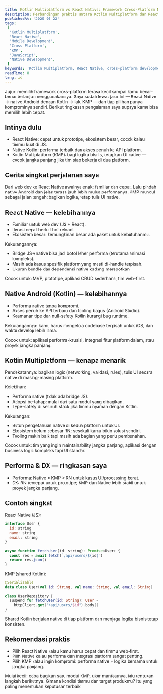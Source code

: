 ```yaml
---
title: Kotlin Multiplatform vs React Native: Framework Cross-Platform Mana yang Sebaiknya Kamu Pilih?
description: Perbandingan praktis antara Kotlin Multiplatform dan React Native berdasarkan pengalaman nyata — performa, pengalaman developer, dan kapan masing-masing masuk akal.
publishedAt: '2025-05-22'
tags:
 [
  'Kotlin Multiplatform',
  'React Native',
  'Mobile Development',
  'Cross Platform',
  'KMP',
  'JavaScript',
  'Native Development',
 ]
keywords: 'Kotlin Multiplatform, React Native, cross-platform development, mobile development, KMP vs RN, mobile frameworks 2025, native performance, JavaScript bridge, mobile app development'
readTime: 8
lang: id
---
```


Jujur: memilih framework cross-platform terasa kecil sampai kamu benar-benar terlanjur menggunakannya. Saya sudah lewat jalur ini — React Native → native Android dengan Kotlin → lalu KMP — dan tiap pilihan punya komprominya sendiri. Berikut ringkasan pengalaman saya supaya kamu bisa memilih lebih cepat.

## Intinya dulu

- React Native: cepat untuk prototipe, ekosistem besar, cocok kalau timmu kuat di JS.
- Native Kotlin: performa terbaik dan akses penuh ke API platform.
- Kotlin Multiplatform (KMP): bagi logika bisnis, tetapkan UI native — cocok jangka panjang jika tim siap bekerja di dua platform.

## Cerita singkat perjalanan saya

Dari web dev ke React Native awalnya enak: familiar dan cepat. Lalu pindah native Android dan jelas terasa jauh lebih mulus performanya. KMP muncul sebagai jalan tengah: bagikan logika, tetap tulis UI native.

## React Native — kelebihannya

- Familiar untuk web dev (JS + React).
- Iterasi cepat berkat hot reload.
- Ekosistem besar: kemungkinan besar ada paket untuk kebutuhanmu.

Kekurangannya:

- Bridge JS→native bisa jadi botol leher performa (terutama animasi kompleks).
- Masih ada kasus spesifik platform yang mesti di-handle terpisah.
- Ukuran bundle dan dependensi native kadang merepotkan.

Cocok untuk: MVP, prototipe, aplikasi CRUD sederhana, tim web-first.

## Native Android (Kotlin) — kelebihannya

- Performa native tanpa kompromi.
- Akses penuh ke API terbaru dan tooling bagus (Android Studio).
- Keamanan tipe dan null-safety Kotlin kurangi bug runtime.

Kekurangannya: kamu harus mengelola codebase terpisah untuk iOS, dan waktu develop lebih lama.

Cocok untuk: aplikasi performa-krusial, integrasi fitur platform dalam, atau proyek jangka panjang.

## Kotlin Multiplatform — kenapa menarik

Pendekatannya: bagikan logic (networking, validasi, rules), tulis UI secara native di masing-masing platform.

Kelebihan:

- Performa native (tidak ada bridge JS).
- Adopsi bertahap: mulai dari satu modul yang dibagikan.
- Type-safety di seluruh stack jika timmu nyaman dengan Kotlin.

Kekurangan:

- Butuh pengetahuan native di kedua platform untuk UI.
- Ekosistem belum sebesar RN; sesekali kamu bikin solusi sendiri.
- Tooling makin baik tapi masih ada bagian yang perlu pembenahan.

Cocok untuk: tim yang ingin maintainability jangka panjang, aplikasi dengan business logic kompleks tapi UI standar.

## Performa & DX — ringkasan saya

- Performa: Native ≈ KMP > RN untuk kasus UI/processing berat.
- DX: RN tercepat untuk prototipe; KMP dan Native lebih stabil untuk proyek jangka panjang.

## Contoh singkat

React Native (JS):

```javascript
interface User {
  id: string
  name: string
  email: string
}

async function fetchUser(id: string): Promise<User> {
  const res = await fetch(`/api/users/${id}`)
  return res.json()
}
```

KMP (shared Kotlin):

```kotlin
@Serializable
data class User(val id: String, val name: String, val email: String)

class UserRepository {
  suspend fun fetchUser(id: String): User =
    httpClient.get("/api/users/$id").body()
}
```

Shared Kotlin berjalan native di tiap platform dan menjaga logika bisnis tetap konsisten.

## Rekomendasi praktis

- Pilih React Native kalau kamu harus cepat dan timmu web-first.
- Pilih Native kalau performa dan integrasi platform sangat penting.
- Pilih KMP kalau ingin kompromi: performa native + logika bersama untuk jangka panjang.

Mulai kecil: coba bagikan satu modul KMP, ukur manfaatnya, lalu tentukan langkah berikutnya. Gimana kondisi timmu dan target produkmu? Itu yang paling menentukan keputusan terbaik.
